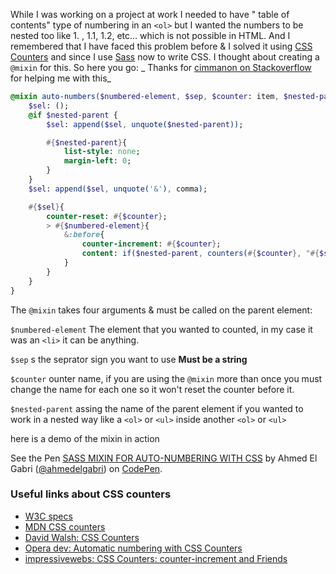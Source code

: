 While I was working on a project at work I needed to have " table of contents" type of numbering in an `<ol>` but I wanted the numbers to be nested too like 1. , 1.1, 1.2, etc... which is not possible in HTML. And I remembered that I have faced this problem before &amp; I solved it using [CSS Counters](https://developer.mozilla.org/en-US/docs/Web/Guide/CSS/Counters) and since I use [Sass](http://sass-lang.com/) now to write CSS. I thought about creating a `@mixin` for this. So here you go: _ Thanks for [cimmanon on Stackoverflow](http://stackoverflow.com/questions/16645824/check-for-a-variable-in-sass-mixin-print-it-if-its-defined/16648360?noredirect=1#16648360) for helping me with this_

```sass
@mixin auto-numbers($numbered-element, $sep, $counter: item, $nested-parent: false ){
    $sel: ();
    @if $nested-parent {
        $sel: append($sel, unquote($nested-parent));

        #{$nested-parent}{
            list-style: none;
            margin-left: 0;
        }
    }
    $sel: append($sel, unquote('&'), comma);

    #{$sel}{
        counter-reset: #{$counter};
        > #{$numbered-element}{
            &:before{
                counter-increment: #{$counter};
                content: if($nested-parent, counters(#{$counter}, "#{$sep} ") "#{$sep} ", counter(#{$counter}) "#{$sep} ") ;
            }
        }
    }
}
```

The `@mixin` takes four arguments & must be called on the parent element:


`$numbered-element`
The element that you wanted to counted, in my case it was an `<li>` it can be anything.

`$sep`
s the seprator sign you want to use <b>Must be a string</b>

`$counter`
ounter name, if you are using the `@mixin` more than once you must change the name for each one so it won't reset the counter before it.

`$nested-parent`
assing the name of the parent element if you wanted to work in a nested way like a `<ol>` or `<ul>` inside another `<ol>` or `<ul>`


here is a demo of the mixin in action

<p data-height="400" data-theme-id="0" data-slug-hash="bsIhF" data-default-tab="result" class='codepen'>See the Pen <a href='http://codepen.io/ahmedelgabri/pen/bsIhF/'>SASS MIXIN FOR AUTO-NUMBERING WITH CSS</a> by Ahmed El Gabri (<a href='http://codepen.io/ahmedelgabri'>@ahmedelgabri</a>) on <a href='http://codepen.io'>CodePen</a>.</p>
<script async src="//codepen.io/assets/embed/ei.js"></script>

### Useful links about CSS counters
- [W3C specs](http://www.w3.org/TR/CSS21/generate.html)
- [MDN CSS counters](https://developer.mozilla.org/en-US/docs/Web/Guide/CSS/Counters)
- [David Walsh: CSS Counters](http://davidwalsh.name/css-counters)
- [Opera dev: Automatic numbering with CSS Counters](http://dev.opera.com/articles/view/automatic-numbering-with-css-counters/)
- [impressivewebs: CSS Counters: counter-increment and Friends](http://www.impressivewebs.com/css-counter-increment/)
